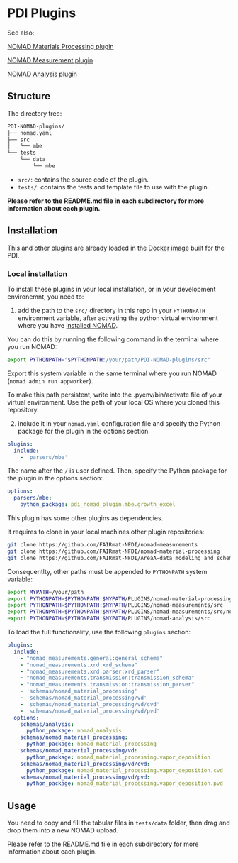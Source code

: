 # PDI Plugins

See also:

[NOMAD Materials Processing plugin](https://github.com/FAIRmat-NFDI/nomad-material-processing)

[NOMAD Measurement plugin](https://github.com/FAIRmat-NFDI/nomad-measurements)

[NOMAD Analysis plugin](https://github.com/FAIRmat-NFDI/nomad-analysis)

## Structure

The directory tree:

```bash
PDI-NOMAD-plugins/
├── nomad.yaml
├── src
│   └── mbe
└── tests
    └── data
        └── mbe
```

- `src/`: contains the source code of the plugin.
- `tests/`: contains the tests and template file to use with the plugin.

**Please refer to the README.md file in each subdirectory for more information about each plugin.**

## Installation

This and other plugins are already loaded in the [Docker image](hhttps://github.com/PDI-Berlin/PDI-NOMAD-Oasis-image/pkgs/container/pdi-nomad-oasis-image) built for the PDI.

### Local installation

To install these plugins in your local installation, or in your development environemnt, you need to:

1. add the path to the `src/` directory in this repo in your `PYTHONPATH` environment variable, after activating the python virtual environment where you have [installed NOMAD](https://nomad-lab.eu/prod/v1/staging/docs/howto/develop/setup.html).

You can do this by running the following command in the terminal where you run NOMAD:

```sh
export PYTHONPATH="$PYTHONPATH:/your/path/PDI-NOMAD-plugins/src"
```

Export this system variable in the same terminal where you run NOMAD (`nomad admin run appworker`).

To make this path persistent, write into the .pyenv/bin/activate file of your virtual environment. Use the path of your local OS where you cloned this repository.

2. include it in your `nomad.yaml` configuration file and specify the Python package for the plugin in the options section.

```yaml
plugins:
  include:
    - 'parsers/mbe'
```

The name after the `/` is user defined.
Then, specify the Python package for the plugin in the options section:

```yaml
options:
  parsers/mbe:
    python_package: pdi_nomad_plugin.mbe.growth_excel
```

This plugin has some other plugins as dependencies.

It requires to clone in your local machines other plugin repositories:

```sh
git clone https://github.com/FAIRmat-NFDI/nomad-measurements
git clone https://github.com/FAIRmat-NFDI/nomad-material-processing
git clone https://github.com/FAIRmat-NFDI/AreaA-data_modeling_and_schemas
```

Consequentlty, other paths must be appended to `PYTHONPATH` system variable:

```sh
export MYPATH=/your/path
export PYTHONPATH=$PYTHONPATH:$MYPATH/PLUGINS/nomad-material-processing/src
export PYTHONPATH=$PYTHONPATH:$MYPATH/PLUGINS/nomad-measurements/src
export PYTHONPATH=$PYTHONPATH:$MYPATH/PLUGINS/nomad-measurements/src/nomad_measurements
export PYTHONPATH=$PYTHONPATH:$MYPATH/PLUGINS/nomad-analysis/src
```

To load the full functionality, use the following `plugins` section:

```yaml
plugins:
  include:
    - "nomad_measurements.general:general_schema"
    - "nomad_measurements.xrd:xrd_schema"
    - "nomad_measurements.xrd.parser:xrd_parser"
    - "nomad_measurements.transmission:transmission_schema"
    - "nomad_measurements.transmission:transmission_parser"
    - 'schemas/nomad_material_processing'
    - 'schemas/nomad_material_processing/vd'
    - 'schemas/nomad_material_processing/vd/cvd'
    - 'schemas/nomad_material_processing/vd/pvd'
  options:
    schemas/analysis:
      python_package: nomad_analysis
    schemas/nomad_material_processing:
      python_package: nomad_material_processing
    schemas/nomad_material_processing/vd:
      python_package: nomad_material_processing.vapor_deposition
    schemas/nomad_material_processing/vd/cvd:
      python_package: nomad_material_processing.vapor_deposition.cvd
    schemas/nomad_material_processing/vd/pvd:
      python_package: nomad_material_processing.vapor_deposition.pvd
```

## Usage

You need to copy and fill the tabular files in `tests/data` folder, then drag and drop them into a new NOMAD upload.

Please refer to the README.md file in each subdirectory for more information about each plugin.
